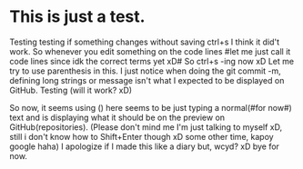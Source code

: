 # This is just a test.
Testing testing if something changes without saving ctrl+s
I think it did't work. So whenever you edit something on the code lines #let me just call it code lines since idk the correct terms yet xD#
So ctrl+s -ing now xD
Let me try to use parenthesis in this.
I just notice when doing the git commit -m, defining long strings or message isn't what I expected to be displayed on GitHub.
Testing (will it work? xD)

So now, it seems using () here seems to be just typing a normal(#for now#) text and is displaying what it should be on the preview on GitHub(repositories).
(Please don't mind me I'm just talking to myself xD, still i don't know how to Shift+Enter though xD some other time, kapoy google haha)
I apologize if I made this like a diary but, wcyd? xD bye for now.